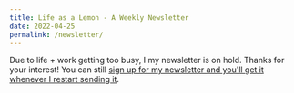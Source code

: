 ```yaml
---
title: Life as a Lemon - A Weekly Newsletter
date: 2022-04-25
permalink: /newsletter/
---
```


Due to life + work getting too busy, I my newsletter is on hold. Thanks for your interest! You can still [sign up for my newsletter and you'll get it whenever I restart sending it](https://buttondown.email/ichris).